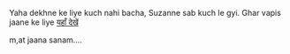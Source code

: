 Yaha dekhne ke liye kuch nahi bacha, Suzanne sab kuch le gyi.
Ghar vapis jaane ke liye [यहाँ देखें](../bollywood.md)


m,at jaana sanam....